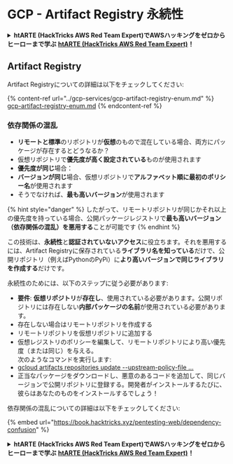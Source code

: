 # GCP - Artifact Registry 永続性

<details>

<summary><strong>htARTE (HackTricks AWS Red Team Expert)でAWSハッキングをゼロからヒーローまで学ぶ</strong> <a href="https://training.hacktricks.xyz/courses/arte"><strong>htARTE (HackTricks AWS Red Team Expert)</strong></a><strong>！</strong></summary>

HackTricksをサポートする他の方法:

* **HackTricksにあなたの会社を広告したい**、または**HackTricksをPDFでダウンロードしたい**場合は、[**サブスクリプションプラン**](https://github.com/sponsors/carlospolop)をチェックしてください！
* [**公式PEASS & HackTricksグッズ**](https://peass.creator-spring.com)を入手する
* [**The PEASS Family**](https://opensea.io/collection/the-peass-family)を発見する、私たちの独占的な[**NFTs**](https://opensea.io/collection/the-peass-family)のコレクション
* 💬 [**Discordグループ**](https://discord.gg/hRep4RUj7f)に**参加する**か、[**telegramグループ**](https://t.me/peass)に参加するか、**Twitter** 🐦 [**@carlospolopm**](https://twitter.com/carlospolopm)で**フォローする**。
* **HackTricks**の[**GitHubリポジトリ**](https://github.com/carlospolop/hacktricks)と[**HackTricks Cloud**](https://github.com/carlospolop/hacktricks-cloud)にPRを提出して、あなたのハッキングのコツを共有する。

</details>

## Artifact Registry

Artifact Registryについての詳細は以下をチェックしてください:

{% content-ref url="../gcp-services/gcp-artifact-registry-enum.md" %}
[gcp-artifact-registry-enum.md](../gcp-services/gcp-artifact-registry-enum.md)
{% endcontent-ref %}

### 依存関係の混乱

* **リモートと標準**のリポジトリが**仮想**のもので混在している場合、両方にパッケージが存在するとどうなるか？
* 仮想リポジトリで**優先度が高く設定されている**ものが使用されます
* **優先度が同じ**場合：
* **バージョンが同じ**場合、仮想リポジトリで**アルファベット順に最初のポリシー名**が使用されます
* そうでなければ、**最も高いバージョン**が使用されます

{% hint style="danger" %}
したがって、リモートリポジトリが同じかそれ以上の優先度を持っている場合、公開パッケージレジストリで**最も高いバージョン（依存関係の混乱）を悪用する**ことが可能です
{% endhint %}

この技術は、**永続性**と**認証されていないアクセス**に役立ちます。それを悪用するには、Artifact Registryに保存されている**ライブラリ名を知っている**だけで、公開リポジトリ（例えばPythonのPyPi）に**より高いバージョンで同じライブラリを作成する**だけです。

永続性のためには、以下のステップに従う必要があります:

* **要件**: **仮想リポジトリ**が**存在し**、使用されている必要があります。公開リポジトリには存在しない**内部パッケージの名前**が使用されている必要があります。
* 存在しない場合はリモートリポジトリを作成する
* リモートリポジトリを仮想リポジトリに追加する
* 仮想レジストリのポリシーを編集して、リモートリポジトリにより高い優先度（または同じ）を与える。\
次のようなコマンドを実行します:
* [gcloud artifacts repositories update --upstream-policy-file ...](https://cloud.google.com/sdk/gcloud/reference/artifacts/repositories/update#--upstream-policy-file)
* 正当なパッケージをダウンロードし、悪意のあるコードを追加して、同じバージョンで公開リポジトリに登録する。開発者がインストールするたびに、彼らはあなたのものをインストールするでしょう！

依存関係の混乱についての詳細は以下をチェックしてください:

{% embed url="https://book.hacktricks.xyz/pentesting-web/dependency-confusion" %}

<details>

<summary><strong>htARTE (HackTricks AWS Red Team Expert)でAWSハッキングをゼロからヒーローまで学ぶ</strong> <a href="https://training.hacktricks.xyz/courses/arte"><strong>htARTE (HackTricks AWS Red Team Expert)</strong></a><strong>！</strong></summary>

HackTricksをサポートする他の方法:

* **HackTricksにあなたの会社を広告したい**、または**HackTricksをPDFでダウンロードしたい**場合は、[**サブスクリプションプラン**](https://github.com/sponsors/carlospolop)をチェックしてください！
* [**公式PEASS & HackTricksグッズ**](https://peass.creator-spring.com)を入手する
* [**The PEASS Family**](https://opensea.io/collection/the-peass-family)を発見する、私たちの独占的な[**NFTs**](https://opensea.io/collection/the-peass-family)のコレクション
* 💬 [**Discordグループ**](https://discord.gg/hRep4RUj7f)に**参加する**か、[**telegramグループ**](https://t.me/peass)に参加するか、**Twitter** 🐦 [**@carlospolopm**](https://twitter.com/carlospolopm)で**フォローする**。
* **HackTricks**の[**GitHubリポジトリ**](https://github.com/carlospolop/hacktricks)と[**HackTricks Cloud**](https://github.com/carlospolop/hacktricks-cloud)にPRを提出して、あなたのハッキングのコツを共有する。

</details>
